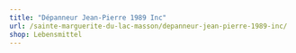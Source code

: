 ```yaml
---
title: "Dépanneur Jean-Pierre 1989 Inc"
url: /sainte-marguerite-du-lac-masson/depanneur-jean-pierre-1989-inc/
shop: Lebensmittel
---
```

